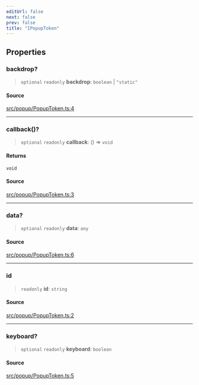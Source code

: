 ```yaml
---
editUrl: false
next: false
prev: false
title: "IPopupToken"
---
```


## Properties

### backdrop?

> `optional` `readonly` **backdrop**: `boolean` \| `"static"`

#### Source

[src/popup/PopupToken.ts:4](https://github.com/relishinc/dill-pixel/blob/543438455c9a47928084300159416186c2aa1095/src/popup/PopupToken.ts#L4)

***

### callback()?

> `optional` `readonly` **callback**: () => `void`

#### Returns

`void`

#### Source

[src/popup/PopupToken.ts:3](https://github.com/relishinc/dill-pixel/blob/543438455c9a47928084300159416186c2aa1095/src/popup/PopupToken.ts#L3)

***

### data?

> `optional` `readonly` **data**: `any`

#### Source

[src/popup/PopupToken.ts:6](https://github.com/relishinc/dill-pixel/blob/543438455c9a47928084300159416186c2aa1095/src/popup/PopupToken.ts#L6)

***

### id

> `readonly` **id**: `string`

#### Source

[src/popup/PopupToken.ts:2](https://github.com/relishinc/dill-pixel/blob/543438455c9a47928084300159416186c2aa1095/src/popup/PopupToken.ts#L2)

***

### keyboard?

> `optional` `readonly` **keyboard**: `boolean`

#### Source

[src/popup/PopupToken.ts:5](https://github.com/relishinc/dill-pixel/blob/543438455c9a47928084300159416186c2aa1095/src/popup/PopupToken.ts#L5)
